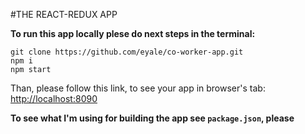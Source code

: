 #THE REACT-REDUX APP 

**To run this app locally plese do next steps in the terminal:**
```
git clone https://github.com/eyale/co-worker-app.git
npm i
npm start
```
Than, please follow this link, to see your app in browser's tab:
[http://localhost:8090](http://localhost:8090)

**To see what I'm using for building the app see ```package.json```, please**


